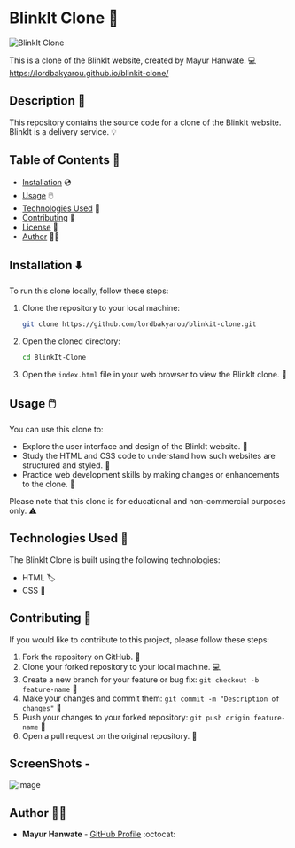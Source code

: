 # BlinkIt Clone :rocket:

![BlinkIt Clone](https://blinkit.com/images/faviconChange.ico)

This is a clone of the BlinkIt website, created by Mayur Hanwate. :computer: https://lordbakyarou.github.io/blinkit-clone/

## Description :memo:

This repository contains the source code for a clone of the BlinkIt website. BlinkIt is a delivery service. :bulb:

## Table of Contents :bookmark_tabs:

- [Installation](#installation) :cd:
- [Usage](#usage) :computer_mouse:
- [Technologies Used](#technologies-used) :wrench:
- [Contributing](#contributing) :handshake:
- [License](#license) :page_facing_up:
- [Author](#author) :man_technologist:

## Installation :arrow_down:

To run this clone locally, follow these steps:

1. Clone the repository to your local machine:

   ```bash
   git clone https://github.com/lordbakyarou/blinkit-clone.git
   ```

2. Open the cloned directory:

   ```bash
   cd BlinkIt-Clone
   ```

3. Open the `index.html` file in your web browser to view the BlinkIt clone. :rocket:

## Usage :computer_mouse:

You can use this clone to:

- Explore the user interface and design of the BlinkIt website. :eyes:
- Study the HTML and CSS code to understand how such websites are structured and styled. :book:
- Practice web development skills by making changes or enhancements to the clone. :muscle:

Please note that this clone is for educational and non-commercial purposes only. :warning:

## Technologies Used :wrench:

The BlinkIt Clone is built using the following technologies:

- HTML :label:
- CSS :art:

## Contributing :handshake:

If you would like to contribute to this project, please follow these steps:

1. Fork the repository on GitHub. :fork_and_knife:
2. Clone your forked repository to your local machine. :computer:
3. Create a new branch for your feature or bug fix: `git checkout -b feature-name` :seedling:
4. Make your changes and commit them: `git commit -m "Description of changes"` :memo:
5. Push your changes to your forked repository: `git push origin feature-name` :rocket:
6. Open a pull request on the original repository. :tada:
   
## ScreenShots -
   ![image](https://github.com/lordbakyarou/blinkit-clone/assets/70631103/735576bf-4a02-4cb1-9f14-049d992747a3)


## Author :man_technologist:

- **Mayur Hanwate** - [GitHub Profile](https://github.com/lordbakyarou) :octocat:
